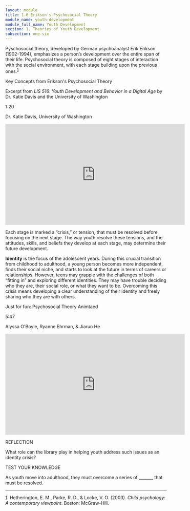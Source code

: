 ```yaml
---
layout: module
title: 1.6 Erikson's Psychosocial Theory
module_name: youth-development
module_full_name: Youth Development
section: 1. Theories of Youth Development
subsection: one-six
---
```


Pyschosocial theory, developed by German psychoanalyst Erik Erikson (1902-1994), emphasizes a person’s development over the entire span of their life. Psychosocial theory is composed of eight stages of interaction with the social environment, with each stage building upon the previous ones.<sup><a name="1" href="#fn1">1</a></sup>

<div class="explanatory">
  <p>Key Concepts from Erikson's Psychosocial Theory</p>
  <p>Excerpt from <i>LIS 516: Youth Development and Behavior in a Digital Age</i> by Dr. Katie Davis and the University of Washington</p>
<p class="videotime">1:20</p><p class="source">Dr. Katie Davis, University of Washington</p>

<div class="video">
<iframe width="560" height="315" src="https://www.youtube.com/embed/iWJni4bTiMc" frameborder="0" allow="autoplay; encrypted-media" allowfullscreen></iframe>
</div></div>

Each stage is marked a “crisis,” or tension, that must be resolved before focusing on the next stage. The way youth resolve these tensions, and the attitudes, skills, and beliefs they develop at each stage, may determine their future development.  

**Identity** is the focus of the adolescent years. During this crucial transition from childhood to adulthood, a young person becomes more independent, finds their social niche, and starts to look at the future in terms of careers or relationships. However, teens may grapple with the challenges of both “fitting in” and exploring different identities. They may have trouble deciding who they are, their social role, or what they want to be. Overcoming this crisis means developing a clear understanding of their identity and freely sharing who they are with others. 

<div class="explanatory">
  <p>Just for fun: Psychosocial Theory Animtaed</p>
<p class="videotime">5:47</p><p class="source">Alyssa O'Boyle, Ryanne Ehrman, & Jiarun He</p>

<div class="video">
<iframe width="560" height="315" src="https://www.youtube.com/embed/OhBbE8hSz1I" frameborder="0" allow="autoplay; encrypted-media" allowfullscreen></iframe>
</div></div>


    
<div class="reflection"> 

  <p><span class="box-title">REFLECTION</span></p> 

  <p>What role can the library play in helping youth address such issues as an identity crisis?</p>
</div>

<div class="reflection"> 

  <p><span class="box-title">TEST YOUR KNOWLEDGE</span></p> 

  <p>As youth move into adulthood, they must overcome a series of _______ that must be resolved. </p> 
</div>


<hr/>

<a name="fn1" href="#1">1</a>: Hetherington, E. M., Parke, R. D., & Locke, V. O. (2003). _Child psychology: A contemporary viewpoint_. Boston: McGraw-Hill.
